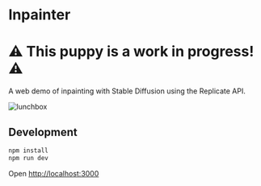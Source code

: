 # Inpainter

# ⚠️ This puppy is a work in progress! ⚠️

A web demo of inpainting with Stable Diffusion using the Replicate API.

<img alt="lunchbox" src="https://user-images.githubusercontent.com/2289/187773288-a01e82b1-f8a2-4c67-9e7c-af48d2086271.png">


## Development

```sh
npm install
npm run dev
```

Open [http://localhost:3000](http://localhost:3000)
